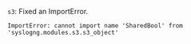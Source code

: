 `s3`: Fixed an ImportError.

`ImportError: cannot import name 'SharedBool' from 'syslogng.modules.s3.s3_object'`
